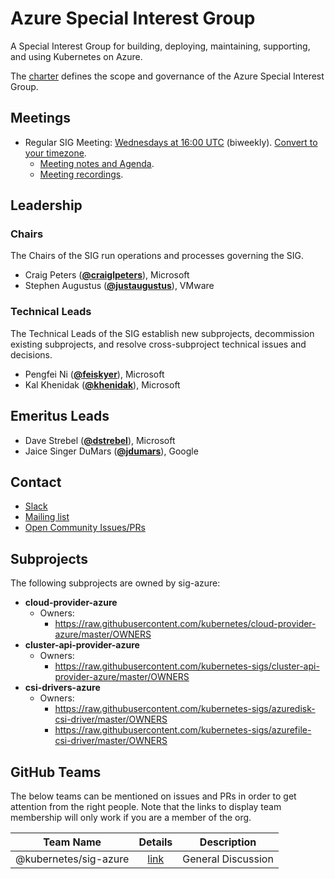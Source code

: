 <!---
This is an autogenerated file!

Please do not edit this file directly, but instead make changes to the
sigs.yaml file in the project root.

To understand how this file is generated, see https://git.k8s.io/community/generator/README.md
--->
# Azure Special Interest Group

A Special Interest Group for building, deploying, maintaining, supporting, and using Kubernetes on Azure.

The [charter](charter.md) defines the scope and governance of the Azure Special Interest Group.

## Meetings
* Regular SIG Meeting: [Wednesdays at 16:00 UTC](https://www.google.com/calendar/event?eid=NjFpNjJkOWxjcGg2MmI5aGNrbzY0YjlrNjVpajJiYjI2Y3JqMGI5ajY5aWo0Y2hpNnNvNjRkcGxjb18yMDE5MDUwMVQxNjAwMDBaIGNnbnQzNjR2ZDhzODZocjJwaGFwZmpjNnVrQGc&ctz=America/Los_Angeles) (biweekly). [Convert to your timezone](http://www.thetimezoneconverter.com/?t=16:00&tz=UTC).
  * [Meeting notes and Agenda](https://docs.google.com/document/d/1SpxvmOgHDhnA72Z0lbhBffrfe9inQxZkU9xqlafOW9k/edit).
  * [Meeting recordings](https://www.youtube.com/watch?v=yQLeUKi_dwg&list=PL69nYSiGNLP2JNdHwB8GxRs2mikK7zyc4).

## Leadership

### Chairs
The Chairs of the SIG run operations and processes governing the SIG.

* Craig Peters (**[@craiglpeters](https://github.com/craiglpeters)**), Microsoft
* Stephen Augustus (**[@justaugustus](https://github.com/justaugustus)**), VMware

### Technical Leads
The Technical Leads of the SIG establish new subprojects, decommission existing
subprojects, and resolve cross-subproject technical issues and decisions.

* Pengfei Ni (**[@feiskyer](https://github.com/feiskyer)**), Microsoft
* Kal Khenidak (**[@khenidak](https://github.com/khenidak)**), Microsoft

## Emeritus Leads

* Dave Strebel (**[@dstrebel](https://github.com/dstrebel)**), Microsoft
* Jaice Singer DuMars (**[@jdumars](https://github.com/jdumars)**), Google

## Contact
* [Slack](https://kubernetes.slack.com/messages/sig-azure)
* [Mailing list](https://groups.google.com/forum/#!forum/kubernetes-sig-azure)
* [Open Community Issues/PRs](https://github.com/kubernetes/community/labels/sig%2Fazure)

## Subprojects

The following subprojects are owned by sig-azure:
- **cloud-provider-azure**
  - Owners:
    - https://raw.githubusercontent.com/kubernetes/cloud-provider-azure/master/OWNERS
- **cluster-api-provider-azure**
  - Owners:
    - https://raw.githubusercontent.com/kubernetes-sigs/cluster-api-provider-azure/master/OWNERS
- **csi-drivers-azure**
  - Owners:
    - https://raw.githubusercontent.com/kubernetes-sigs/azuredisk-csi-driver/master/OWNERS
    - https://raw.githubusercontent.com/kubernetes-sigs/azurefile-csi-driver/master/OWNERS

## GitHub Teams

The below teams can be mentioned on issues and PRs in order to get attention from the right people.
Note that the links to display team membership will only work if you are a member of the org.

| Team Name | Details | Description |
| --------- |:-------:| ----------- |
| @kubernetes/sig-azure | [link](https://github.com/orgs/kubernetes/teams/sig-azure) | General Discussion |

<!-- BEGIN CUSTOM CONTENT -->

<!-- END CUSTOM CONTENT -->
